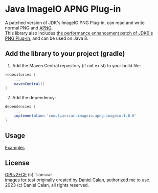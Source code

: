# Java ImageIO APNG Plug-in
A patched version of JDK's ImageIO PNG Plug-in, can read and write normal PNG and [APNG](https://en.wikipedia.org/wiki/APNG).  
This library also includes [the performance enhancement patch of JDK9's PNG Plug-in](https://bugs.openjdk.java.net/browse/JDK-6488522), 
and can be used on Java 8.

## Add the library to your project (gradle)
1. Add the Maven Central repository (if not exist) to your build file:
```groovy
repositories {
    ...
    mavenCentral()
}
```

2. Add the dependency:
```groovy
dependencies {
    ...
    implementation 'com.tianscar.imageio:apng-imageio:1.0.0'
}
```

## Usage
[Examples](/src/test/java/com/tianscar/imageio/plugins/png/test/)

## License
[GPLv2+CE](/LICENSE) (c) Tianscar  
[images for test](/src/test/resources) originally created by [Daniel Calan](https://github.com/DanielCalan), authorized [me](https://github.com/Tianscar) to use. 2023 (c) Daniel Calan, all rights reserved.